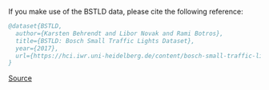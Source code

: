 If you make use of the BSTLD data, please cite the following reference:

``` bibtex 
@dataset{BSTLD,
  author={Karsten Behrendt and Libor Novak and Rami Botros},
  title={BSTLD: Bosch Small Traffic Lights Dataset},
  year={2017},
  url={https://hci.iwr.uni-heidelberg.de/content/bosch-small-traffic-lights-dataset}
}
```

[Source](https://hci.iwr.uni-heidelberg.de/content/bosch-small-traffic-lights-dataset)